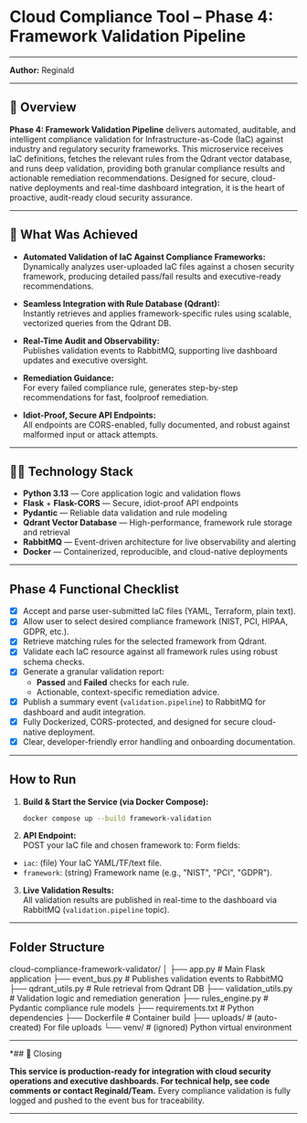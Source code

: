# Cloud Compliance Tool – Phase 4: Framework Validation Pipeline

---
**Author:** Reginald 

---

## 🚀 Overview

**Phase 4: Framework Validation Pipeline** delivers automated, auditable, and intelligent compliance validation for Infrastructure-as-Code (IaC) against industry and regulatory security frameworks. This microservice receives IaC definitions, fetches the relevant rules from the Qdrant vector database, and runs deep validation, providing both granular compliance results and actionable remediation recommendations. Designed for secure, cloud-native deployments and real-time dashboard integration, it is the heart of proactive, audit-ready cloud security assurance.

---

## 🎯 What Was Achieved 

- **Automated Validation of IaC Against Compliance Frameworks:**  
  Dynamically analyzes user-uploaded IaC files against a chosen security framework, producing detailed pass/fail results and executive-ready recommendations.

- **Seamless Integration with Rule Database (Qdrant):**  
  Instantly retrieves and applies framework-specific rules using scalable, vectorized queries from the Qdrant DB.

- **Real-Time Audit and Observability:**  
  Publishes validation events to RabbitMQ, supporting live dashboard updates and executive oversight.

- **Remediation Guidance:**  
  For every failed compliance rule, generates step-by-step recommendations for fast, foolproof remediation.

- **Idiot-Proof, Secure API Endpoints:**  
  All endpoints are CORS-enabled, fully documented, and robust against malformed input or attack attempts.

---

## 🧑‍💻 Technology Stack

- **Python 3.13** — Core application logic and validation flows
- **Flask** + **Flask-CORS** — Secure, idiot-proof API endpoints
- **Pydantic** — Reliable data validation and rule modeling
- **Qdrant Vector Database** — High-performance, framework rule storage and retrieval
- **RabbitMQ** — Event-driven architecture for live observability and alerting
- **Docker** — Containerized, reproducible, and cloud-native deployments

---

## Phase 4 Functional Checklist

- [x] Accept and parse user-submitted IaC files (YAML, Terraform, plain text).
- [x] Allow user to select desired compliance framework (NIST, PCI, HIPAA, GDPR, etc.).
- [x] Retrieve matching rules for the selected framework from Qdrant.
- [x] Validate each IaC resource against all framework rules using robust schema checks.
- [x] Generate a granular validation report:  
    - **Passed** and **Failed** checks for each rule.
    - Actionable, context-specific remediation advice.
- [x] Publish a summary event (`validation.pipeline`) to RabbitMQ for dashboard and audit integration.
- [x] Fully Dockerized, CORS-protected, and designed for secure cloud-native deployment.
- [x] Clear, developer-friendly error handling and onboarding documentation.

---

## How to Run

1. **Build & Start the Service (via Docker Compose):**
    ```bash
    docker compose up --build framework-validation
    ```
2. **API Endpoint:**  
   POST your IaC file and chosen framework to:
   Form fields:
- `iac`: (file) Your IaC YAML/TF/text file.
- `framework`: (string) Framework name (e.g., "NIST", "PCI", "GDPR").

3. **Live Validation Results:**  
All validation results are published in real-time to the dashboard via RabbitMQ (`validation.pipeline` topic).

---


   ## Folder Structure

cloud-compliance-framework-validator/
│
├── app.py # Main Flask application
├── event_bus.py # Publishes validation events to RabbitMQ
├── qdrant_utils.py # Rule retrieval from Qdrant DB
├── validation_utils.py # Validation logic and remediation generation
├── rules_engine.py # Pydantic compliance rule models
├── requirements.txt # Python dependencies
├── Dockerfile # Container build
├── uploads/ # (auto-created) For file uploads
└── venv/ # (ignored) Python virtual environment


---
*## 🚀 Closing

**This service is production-ready for integration with cloud security operations and executive dashboards. For technical help, see code comments or contact Reginald/Team.**
Every compliance validation is fully logged and pushed to the event bus for traceability.

---